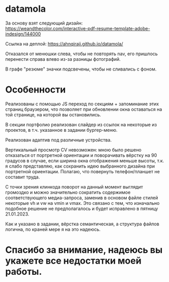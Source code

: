 # datamola
За основу взят следующий дизайн: https://weandthecolor.com/interactive-pdf-resume-template-adobe-indesign/144000

Ссылка на деплой: https://ahnqiraji.github.io/datamola/

Отказался от менюшки слева, чтобы не повторять nav, его пришлось перенести справа влево из-за разницы фотографий.

В графе "резюме" значки подсвечены, чтобы не сливались с фоном.

# Особенности

Реализованы с помощью JS переход по секциям + запоминание этих страниц браузером, что позволяет при обновлении окна оставаться на той странице, на которой вы остановились.

В секции портфолио реализован слайдер из ссылок на некоторые из проектов, в т.ч. указанное в задании бургер-меню.

Реализован адаптив под различные устройства.

Вертикальный просмотр CV невозможен: мною было решено отказаться от портретной ориентации и поворачивать вёрстку на 90 градусов в случае, если ширина окна отображения меньше высоты, т.к. я слабо представляю, как сохранить идею выбранного дизайна при портретной ориентации. Полагаю, что повернуть телефон/планшет не составит труда.

С точки зрения клинкода поворот на данный момент выглядит громоздко и можно значительно сократить содержимое соответствующего медиа-запроса, заменив в основом файле стилей некоторые vh и vw на vmin и vmax. Это связано с тем, что изначально подобное решение не предполагалось и будет исправлено в пятницу 21.01.2023.

Как и указано в задании, вёрстка семантическая, а структура файлов логична, по краней мере я на это надеюсь.

# Спасибо за внимание, надеюсь вы укажете все недостатки моей работы.
